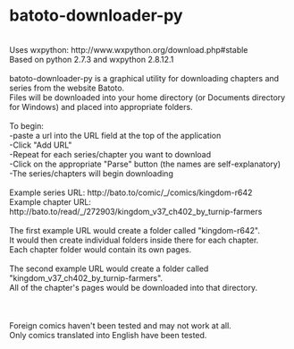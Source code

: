 batoto-downloader-py
====================
<br>
Uses wxpython: http://www.wxpython.org/download.php#stable<br>
Based on python 2.7.3 and wxpython 2.8.12.1<br>
<br>
batoto-downloader-py is a graphical utility for downloading chapters and series from the website Batoto.<br>
Files will be downloaded into your home directory (or Documents directory for Windows) and placed
into appropriate folders.<br>
<br>
To begin:<br>
-paste a url into the URL field at the top of the application<br>
-Click "Add URL"<br>
-Repeat for each series/chapter you want to download<br>
-Click on the appropriate "Parse" button (the names are self-explanatory)<br>
-The series/chapters will begin downloading<br>
<br>
Example series URL: http://bato.to/comic/_/comics/kingdom-r642<br>
Example chapter URL: http://bato.to/read/_/272903/kingdom_v37_ch402_by_turnip-farmers<br>
<br>
The first example URL would create a folder called "kingdom-r642".<br>
It would then create individual folders inside there for each chapter.<br>
Each chapter folder would contain its own pages.<br>
<br>
The second example URL would create a folder called "kingdom_v37_ch402_by_turnip-farmers".<br>
All of the chapter's pages would be downloaded into that directory.<br>
<br>
<br>
<br>
Foreign comics haven't been tested and may not work at all.<br>
Only comics translated into English have been tested.